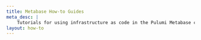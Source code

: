 ```yaml
---
title: Metabase How-to Guides
meta_desc: |
    Tutorials for using infrastructure as code in the Pulumi Metabase component.
layout: how-to
---
```

